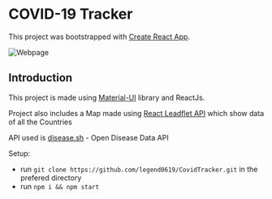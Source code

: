 # COVID-19 Tracker

This project was bootstrapped with [Create React App](https://github.com/facebook/create-react-app).

![Webpage](https://github.com/BUMBAIYA/CovidTracker/assets/85615075/795b4a6d-ef67-42c5-8d42-37168b21dcdf)

## Introduction
This project is made using [Material-UI](https://mui.com/) library and ReactJs.

Project also includes a Map made using [React Leadflet API](https://react-leaflet.js.org/) which show data of all the Countries

API used is [disease.sh](https://disease.sh/) - Open Disease Data API

Setup:
- run ```git clone https://github.com/legend0619/CovidTracker.git``` in the prefered directory
- run ```npm i && npm start```
